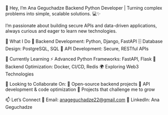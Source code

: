 👋 Hey, I’m Ana Geguchadze
Backend Python Developer | Turning complex problems into simple, scalable solutions. 💻✨

I’m passionate about building secure APIs and data-driven applications, always curious and eager to learn new technologies.

🚀 What I Do
🐍 Backend Development: Python, Django, FastAPI
🗄️ Database Design: PostgreSQL, SQL
🔗 API Development: Secure, RESTful APIs

🌱 Currently Learning
⚡ Advanced Python Frameworks: FastAPI, Flask
🐳 Backend Optimization: Docker, CI/CD, Redis
🌍 Exploring Web3 Technologies

🤝 Looking to Collaborate On:
🌟 Open-source backend projects
🔧 API development & code optimization
🚀 Projects that challenge me to grow

📫 Let’s Connect
📧 Email: anageguchadze22@gmail.com
💼 LinkedIn: Ana Geguchadze
